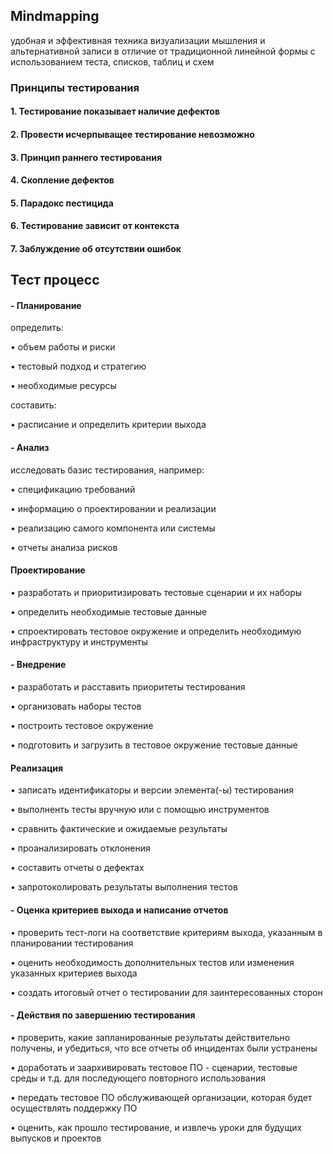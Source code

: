 ## Mindmapping

удобная и эффективная техника визуализации мышления и альтернативной записи в отличие от традиционной линейной формы с использованием теста, списков, таблиц и схем

### Принципы тестирования

#### 1. Тестирование показывает наличие дефектов
#### 2. Провести исчерпыващее тестирование невозможно
#### 3. Принцип раннего тестирования
#### 4. Скопление дефектов
#### 5. Парадокс пестицида
#### 6. Тестирование зависит от контекста
#### 7. Заблуждение об отсутствии ошибок

## Тест процесс

#### - Планирование

определить:

• объем работы и риски

• тестовый подход и стратегию

• необходимые ресурсы

составить:

• расписание и определить критерии выхода

#### - Анализ

исследовать базис тестирования, например:

• спецификацию требований

• информацию о проектировании и реализации

• реализацию самого компонента или системы

• отчеты анализа рисков

#### Проектирование

• разработать и приоритизировать тестовые сценарии и их наборы

• определить необходимые тестовые данные

• спроектировать тестовое окружение и определить необходимую инфраструктуру и инструменты

#### - Внедрение

• разработать и расставить приоритеты тестирования

• организовать наборы тестов 

• построить тестовое окружение

• подготовить и загрузить в тестовое окружение тестовые данные

#### Реализация

• записать идентификаторы и версии элемента(-ы) тестирования

• выполненть тесты вручную или с помощью инструментов

• сравнить фактические и ожидаемые результаты

• проанализировать отклонения 

• составить отчеты о дефектах

• запротоколировать результаты выполнения тестов

#### - Оценка критериев выхода и написание отчетов

• проверить тест-логи на соответствие критериям выхода, указанным в планировании тестирования

• оценить необходимость дополнительных тестов или изменения указанных критериев выхода

• создать итоговый отчет о тестировании для заинтересованных сторон

#### - Действия по завершению тестирования

• проверить, какие запланированные результаты действительно получены, и убедиться, что все отчеты об инцидентах были устранены

• доработать и заархивировать тестовое ПО - сценарии, тестовые среды и т.д. для последующего повторного использования

• передать тестовое ПО обслуживающей организации, которая будет осуществлять поддержку ПО

• оценить, как прошло тестирование, и извлечь уроки для будущих выпусков и проектов



